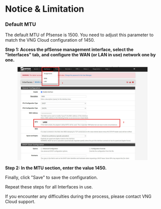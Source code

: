 # Notice & Limitation

### Default MTU

The default MTU of Pfsense is 1500. You need to adjust this parameter to match the VNG Cloud configuration of 1450.

**Step 1: Access the pfSense management interface, select the "Interfaces" tab, and configure the WAN (or LAN in use) network one by one.**

<figure><img src="../../../../.gitbook/assets/image (6) (1) (1) (1) (1) (1) (1) (1) (1) (1) (1) (1).png" alt=""><figcaption></figcaption></figure>

**Step 2: In the MTU section, enter the value 1450.**

Finally, click "Save" to save the configuration.

Repeat these steps for all Interfaces in use.

If you encounter any difficulties during the process, please contact VNG Cloud support.
